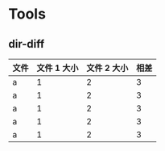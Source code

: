 # Tools

## dir-diff

| 文件 | 文件 1 大小 | 文件 2 大小 | 相差 |
| ---- | ----------- | ----------- | ---- |
| a    | 1           | 2           | 3    |
| a    | 1           | 2           | 3    |
| a    | 1           | 2           | 3    |
| a    | 1           | 2           | 3    |
| a    | 1           | 2           | 3    |
